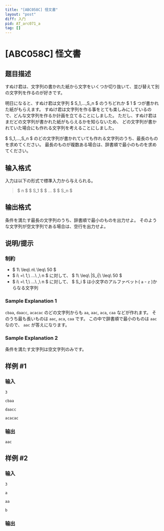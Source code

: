 ```yaml
---
title: "[ABC058C] 怪文書"
layout: "post"
diff: 入门
pid: AT_arc071_a
tag: []
---
```


# [ABC058C] 怪文書

## 题目描述

[problemUrl]: https://atcoder.jp/contests/abc058/tasks/arc071_a

すぬけ君は、文字列の書かれた紙から文字をいくつか切り抜いて、並び替えて別の文字列を作るのが好きです。

明日になると、すぬけ君は文字列 $ S_1,...,S_n $ のうちどれか $ 1 $ つが書かれた紙がもらえます。 すぬけ君は文字列を作る事をとても楽しみにしているので、どんな文字列を作るか計画を立てることにしました。 ただし、すぬけ君はまだどの文字列が書かれた紙がもらえるかを知らないため、 どの文字列が書かれていた場合にも作れる文字列を考えることにしました。

$ S_1,...,S_n $ のどの文字列が書かれていても作れる文字列のうち、最長のものを求めてください。 最長のものが複数ある場合は、辞書順で最小のものを求めてください。

## 输入格式

入力は以下の形式で標準入力から与えられる。

> $ n $ $ S_1 $ $ ... $ $ S_n $

## 输出格式

条件を満たす最長の文字列のうち、辞書順で最小のものを出力せよ。 そのような文字列が空文字列である場合は、空行を出力せよ。

## 说明/提示

### 制約

- $ 1\ \leq\ n\ \leq\ 50 $
- $ i\ =\ 1,\ ...\ ,\ n $ に対して、 $ 1\ \leq\ |S_i|\ \leq\ 50 $
- $ i\ =\ 1,\ ...\ ,\ n $ に対して、 $ S_i $ は小文字のアルファベット( `a` - `z` )からなる文字列

### Sample Explanation 1

`cbaa`, `daacc`, `acacac` のどの文字列からも `aa`, `aac`, `aca`, `caa` などが作れます。 そのうち最も長いものは `aac`, `aca`, `caa` です。 この中で辞書順で最小のものは `aac` なので、 `aac` が答えになります。

### Sample Explanation 2

条件を満たす文字列は空文字列のみです。

## 样例 #1

### 输入

```
3
cbaa
daacc
acacac
```

### 输出

```
aac
```

## 样例 #2

### 输入

```
3
a
aa
b
```

### 输出

```

```

